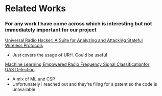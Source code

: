 # Related Works
### For any work I have come across which is interesting but not immediately important for our project


[Universal Radio Hacker: A Suite for Analyzing and Attacking Stateful Wireless Protocols](https://www.usenix.org/system/files/conference/woot18/woot18-paper-pohl.pdf)
- Just covers the usage of URH. Could be useful 

[Machine Learning Empowered Radio Frequency Signal Classificationfor UAS Detection](https://apps.dtic.mil/sti/trecms/pdf/AD1152146.pdf)
- A mix of ML and CSP
- Unfortunately I reached out and they're filing for a patent so the code is unavailable


